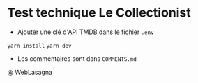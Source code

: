 # Test technique Le Collectionist

- Ajouter une clé d'API TMDB dans le fichier `.env`

`yarn install`
`yarn dev`

- Les commentaires sont dans `COMMENTS.md`

@ WebLasagna